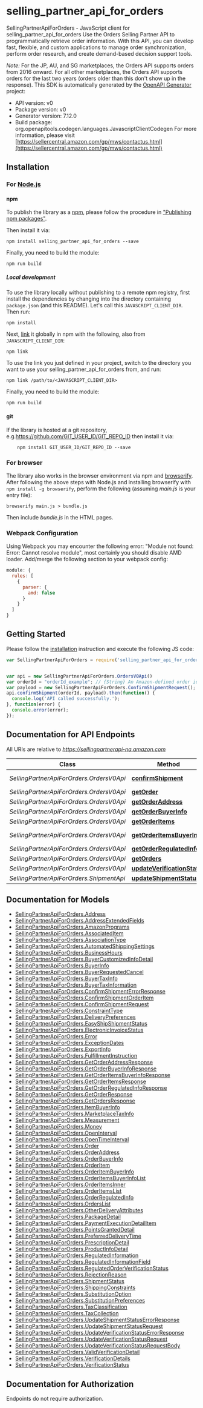 # selling_partner_api_for_orders

SellingPartnerApiForOrders - JavaScript client for selling_partner_api_for_orders
Use the Orders Selling Partner API to programmatically retrieve order information. With this API, you can develop fast, flexible, and custom applications to manage order synchronization, perform order research, and create demand-based decision support tools. 

_Note:_ For the JP, AU, and SG marketplaces, the Orders API supports orders from 2016 onward. For all other marketplaces, the Orders API supports orders for the last two years (orders older than this don't show up in the response).
This SDK is automatically generated by the [OpenAPI Generator](https://openapi-generator.tech) project:

- API version: v0
- Package version: v0
- Generator version: 7.12.0
- Build package: org.openapitools.codegen.languages.JavascriptClientCodegen
For more information, please visit [https://sellercentral.amazon.com/gp/mws/contactus.html](https://sellercentral.amazon.com/gp/mws/contactus.html)

## Installation

### For [Node.js](https://nodejs.org/)

#### npm

To publish the library as a [npm](https://www.npmjs.com/), please follow the procedure in ["Publishing npm packages"](https://docs.npmjs.com/getting-started/publishing-npm-packages).

Then install it via:

```shell
npm install selling_partner_api_for_orders --save
```

Finally, you need to build the module:

```shell
npm run build
```

##### Local development

To use the library locally without publishing to a remote npm registry, first install the dependencies by changing into the directory containing `package.json` (and this README). Let's call this `JAVASCRIPT_CLIENT_DIR`. Then run:

```shell
npm install
```

Next, [link](https://docs.npmjs.com/cli/link) it globally in npm with the following, also from `JAVASCRIPT_CLIENT_DIR`:

```shell
npm link
```

To use the link you just defined in your project, switch to the directory you want to use your selling_partner_api_for_orders from, and run:

```shell
npm link /path/to/<JAVASCRIPT_CLIENT_DIR>
```

Finally, you need to build the module:

```shell
npm run build
```

#### git

If the library is hosted at a git repository, e.g.https://github.com/GIT_USER_ID/GIT_REPO_ID
then install it via:

```shell
    npm install GIT_USER_ID/GIT_REPO_ID --save
```

### For browser

The library also works in the browser environment via npm and [browserify](http://browserify.org/). After following
the above steps with Node.js and installing browserify with `npm install -g browserify`,
perform the following (assuming *main.js* is your entry file):

```shell
browserify main.js > bundle.js
```

Then include *bundle.js* in the HTML pages.

### Webpack Configuration

Using Webpack you may encounter the following error: "Module not found: Error:
Cannot resolve module", most certainly you should disable AMD loader. Add/merge
the following section to your webpack config:

```javascript
module: {
  rules: [
    {
      parser: {
        amd: false
      }
    }
  ]
}
```

## Getting Started

Please follow the [installation](#installation) instruction and execute the following JS code:

```javascript
var SellingPartnerApiForOrders = require('selling_partner_api_for_orders');


var api = new SellingPartnerApiForOrders.OrdersV0Api()
var orderId = "orderId_example"; // {String} An Amazon-defined order identifier, in 3-7-7 format.
var payload = new SellingPartnerApiForOrders.ConfirmShipmentRequest(); // {ConfirmShipmentRequest} Request body of `confirmShipment`.
api.confirmShipment(orderId, payload).then(function() {
  console.log('API called successfully.');
}, function(error) {
  console.error(error);
});


```

## Documentation for API Endpoints

All URIs are relative to *https://sellingpartnerapi-na.amazon.com*

Class | Method | HTTP request | Description
------------ | ------------- | ------------- | -------------
*SellingPartnerApiForOrders.OrdersV0Api* | [**confirmShipment**](docs/OrdersV0Api.md#confirmShipment) | **POST** /orders/v0/orders/{orderId}/shipmentConfirmation | 
*SellingPartnerApiForOrders.OrdersV0Api* | [**getOrder**](docs/OrdersV0Api.md#getOrder) | **GET** /orders/v0/orders/{orderId} | 
*SellingPartnerApiForOrders.OrdersV0Api* | [**getOrderAddress**](docs/OrdersV0Api.md#getOrderAddress) | **GET** /orders/v0/orders/{orderId}/address | 
*SellingPartnerApiForOrders.OrdersV0Api* | [**getOrderBuyerInfo**](docs/OrdersV0Api.md#getOrderBuyerInfo) | **GET** /orders/v0/orders/{orderId}/buyerInfo | 
*SellingPartnerApiForOrders.OrdersV0Api* | [**getOrderItems**](docs/OrdersV0Api.md#getOrderItems) | **GET** /orders/v0/orders/{orderId}/orderItems | 
*SellingPartnerApiForOrders.OrdersV0Api* | [**getOrderItemsBuyerInfo**](docs/OrdersV0Api.md#getOrderItemsBuyerInfo) | **GET** /orders/v0/orders/{orderId}/orderItems/buyerInfo | 
*SellingPartnerApiForOrders.OrdersV0Api* | [**getOrderRegulatedInfo**](docs/OrdersV0Api.md#getOrderRegulatedInfo) | **GET** /orders/v0/orders/{orderId}/regulatedInfo | 
*SellingPartnerApiForOrders.OrdersV0Api* | [**getOrders**](docs/OrdersV0Api.md#getOrders) | **GET** /orders/v0/orders | 
*SellingPartnerApiForOrders.OrdersV0Api* | [**updateVerificationStatus**](docs/OrdersV0Api.md#updateVerificationStatus) | **PATCH** /orders/v0/orders/{orderId}/regulatedInfo | 
*SellingPartnerApiForOrders.ShipmentApi* | [**updateShipmentStatus**](docs/ShipmentApi.md#updateShipmentStatus) | **POST** /orders/v0/orders/{orderId}/shipment | 


## Documentation for Models

 - [SellingPartnerApiForOrders.Address](docs/Address.md)
 - [SellingPartnerApiForOrders.AddressExtendedFields](docs/AddressExtendedFields.md)
 - [SellingPartnerApiForOrders.AmazonPrograms](docs/AmazonPrograms.md)
 - [SellingPartnerApiForOrders.AssociatedItem](docs/AssociatedItem.md)
 - [SellingPartnerApiForOrders.AssociationType](docs/AssociationType.md)
 - [SellingPartnerApiForOrders.AutomatedShippingSettings](docs/AutomatedShippingSettings.md)
 - [SellingPartnerApiForOrders.BusinessHours](docs/BusinessHours.md)
 - [SellingPartnerApiForOrders.BuyerCustomizedInfoDetail](docs/BuyerCustomizedInfoDetail.md)
 - [SellingPartnerApiForOrders.BuyerInfo](docs/BuyerInfo.md)
 - [SellingPartnerApiForOrders.BuyerRequestedCancel](docs/BuyerRequestedCancel.md)
 - [SellingPartnerApiForOrders.BuyerTaxInfo](docs/BuyerTaxInfo.md)
 - [SellingPartnerApiForOrders.BuyerTaxInformation](docs/BuyerTaxInformation.md)
 - [SellingPartnerApiForOrders.ConfirmShipmentErrorResponse](docs/ConfirmShipmentErrorResponse.md)
 - [SellingPartnerApiForOrders.ConfirmShipmentOrderItem](docs/ConfirmShipmentOrderItem.md)
 - [SellingPartnerApiForOrders.ConfirmShipmentRequest](docs/ConfirmShipmentRequest.md)
 - [SellingPartnerApiForOrders.ConstraintType](docs/ConstraintType.md)
 - [SellingPartnerApiForOrders.DeliveryPreferences](docs/DeliveryPreferences.md)
 - [SellingPartnerApiForOrders.EasyShipShipmentStatus](docs/EasyShipShipmentStatus.md)
 - [SellingPartnerApiForOrders.ElectronicInvoiceStatus](docs/ElectronicInvoiceStatus.md)
 - [SellingPartnerApiForOrders.Error](docs/Error.md)
 - [SellingPartnerApiForOrders.ExceptionDates](docs/ExceptionDates.md)
 - [SellingPartnerApiForOrders.ExportInfo](docs/ExportInfo.md)
 - [SellingPartnerApiForOrders.FulfillmentInstruction](docs/FulfillmentInstruction.md)
 - [SellingPartnerApiForOrders.GetOrderAddressResponse](docs/GetOrderAddressResponse.md)
 - [SellingPartnerApiForOrders.GetOrderBuyerInfoResponse](docs/GetOrderBuyerInfoResponse.md)
 - [SellingPartnerApiForOrders.GetOrderItemsBuyerInfoResponse](docs/GetOrderItemsBuyerInfoResponse.md)
 - [SellingPartnerApiForOrders.GetOrderItemsResponse](docs/GetOrderItemsResponse.md)
 - [SellingPartnerApiForOrders.GetOrderRegulatedInfoResponse](docs/GetOrderRegulatedInfoResponse.md)
 - [SellingPartnerApiForOrders.GetOrderResponse](docs/GetOrderResponse.md)
 - [SellingPartnerApiForOrders.GetOrdersResponse](docs/GetOrdersResponse.md)
 - [SellingPartnerApiForOrders.ItemBuyerInfo](docs/ItemBuyerInfo.md)
 - [SellingPartnerApiForOrders.MarketplaceTaxInfo](docs/MarketplaceTaxInfo.md)
 - [SellingPartnerApiForOrders.Measurement](docs/Measurement.md)
 - [SellingPartnerApiForOrders.Money](docs/Money.md)
 - [SellingPartnerApiForOrders.OpenInterval](docs/OpenInterval.md)
 - [SellingPartnerApiForOrders.OpenTimeInterval](docs/OpenTimeInterval.md)
 - [SellingPartnerApiForOrders.Order](docs/Order.md)
 - [SellingPartnerApiForOrders.OrderAddress](docs/OrderAddress.md)
 - [SellingPartnerApiForOrders.OrderBuyerInfo](docs/OrderBuyerInfo.md)
 - [SellingPartnerApiForOrders.OrderItem](docs/OrderItem.md)
 - [SellingPartnerApiForOrders.OrderItemBuyerInfo](docs/OrderItemBuyerInfo.md)
 - [SellingPartnerApiForOrders.OrderItemsBuyerInfoList](docs/OrderItemsBuyerInfoList.md)
 - [SellingPartnerApiForOrders.OrderItemsInner](docs/OrderItemsInner.md)
 - [SellingPartnerApiForOrders.OrderItemsList](docs/OrderItemsList.md)
 - [SellingPartnerApiForOrders.OrderRegulatedInfo](docs/OrderRegulatedInfo.md)
 - [SellingPartnerApiForOrders.OrdersList](docs/OrdersList.md)
 - [SellingPartnerApiForOrders.OtherDeliveryAttributes](docs/OtherDeliveryAttributes.md)
 - [SellingPartnerApiForOrders.PackageDetail](docs/PackageDetail.md)
 - [SellingPartnerApiForOrders.PaymentExecutionDetailItem](docs/PaymentExecutionDetailItem.md)
 - [SellingPartnerApiForOrders.PointsGrantedDetail](docs/PointsGrantedDetail.md)
 - [SellingPartnerApiForOrders.PreferredDeliveryTime](docs/PreferredDeliveryTime.md)
 - [SellingPartnerApiForOrders.PrescriptionDetail](docs/PrescriptionDetail.md)
 - [SellingPartnerApiForOrders.ProductInfoDetail](docs/ProductInfoDetail.md)
 - [SellingPartnerApiForOrders.RegulatedInformation](docs/RegulatedInformation.md)
 - [SellingPartnerApiForOrders.RegulatedInformationField](docs/RegulatedInformationField.md)
 - [SellingPartnerApiForOrders.RegulatedOrderVerificationStatus](docs/RegulatedOrderVerificationStatus.md)
 - [SellingPartnerApiForOrders.RejectionReason](docs/RejectionReason.md)
 - [SellingPartnerApiForOrders.ShipmentStatus](docs/ShipmentStatus.md)
 - [SellingPartnerApiForOrders.ShippingConstraints](docs/ShippingConstraints.md)
 - [SellingPartnerApiForOrders.SubstitutionOption](docs/SubstitutionOption.md)
 - [SellingPartnerApiForOrders.SubstitutionPreferences](docs/SubstitutionPreferences.md)
 - [SellingPartnerApiForOrders.TaxClassification](docs/TaxClassification.md)
 - [SellingPartnerApiForOrders.TaxCollection](docs/TaxCollection.md)
 - [SellingPartnerApiForOrders.UpdateShipmentStatusErrorResponse](docs/UpdateShipmentStatusErrorResponse.md)
 - [SellingPartnerApiForOrders.UpdateShipmentStatusRequest](docs/UpdateShipmentStatusRequest.md)
 - [SellingPartnerApiForOrders.UpdateVerificationStatusErrorResponse](docs/UpdateVerificationStatusErrorResponse.md)
 - [SellingPartnerApiForOrders.UpdateVerificationStatusRequest](docs/UpdateVerificationStatusRequest.md)
 - [SellingPartnerApiForOrders.UpdateVerificationStatusRequestBody](docs/UpdateVerificationStatusRequestBody.md)
 - [SellingPartnerApiForOrders.ValidVerificationDetail](docs/ValidVerificationDetail.md)
 - [SellingPartnerApiForOrders.VerificationDetails](docs/VerificationDetails.md)
 - [SellingPartnerApiForOrders.VerificationStatus](docs/VerificationStatus.md)


## Documentation for Authorization

Endpoints do not require authorization.

